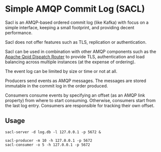 # Simple AMQP Commit Log (SACL)

Sacl is an AMQP-based ordered commit log (like Kafka) with focus on a simple interface, keeping a small footprint, and providing decent performance.

Sacl does not offer features such as TLS, replication or authentication.

Sacl can be used in combination with other AMQP components such as the [Apache Qpid Dispatch Router](https://qpid.apache.org/components/dispatch-router/index.html) to provide TLS, authentication and load balancing across multiple instances (at the expense of ordering).

The event log can be limited by size or time or not at all.

Producers send events as AMQP messages. The messages are stored immutable in the commit log in the order produced.

Consumers consume events by specifying an offset (as an AMQP link property) from where to start consuming. Otherwise, consumers start from the last log entry. Consumers are responsible for tracking their own offset.

## Usage

```
sacl-server -d log.db -l 127.0.0.1 -p 5672 &

sacl-producer -m 10 -h 127.0.0.1 -p 5672
sacl-consumer -o 5 -h 127.0.0.1 -p 5672
```
